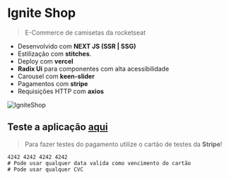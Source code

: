 # Ignite Shop

> E-Commerce de camisetas da rocketseat

- Desenvolvido com **NEXT JS (SSR | SSG)**
- Estilização com **stitches**.
- Deploy com **vercel**
- **Radix Ui** para componentes com alta acessibilidade
- Carousel com **keen-slider**
- Pagamentos com **stripe**
- Requisições HTTP com **axios**

![IgniteShop](https://user-images.githubusercontent.com/104699555/214713281-460c94f2-9c69-419a-9ef0-8c656fe34f84.gif)

## Teste a aplicação **[aqui](https://igniteshop-davimarcilio.vercel.app/)**

> Para fazer testes do pagamento utilize o cartão de testes da **Stripe**!

```env
4242 4242 4242 4242
# Pode usar qualquer data valida como vencimento do cartão
# Pode usar qualquer CVC
```
